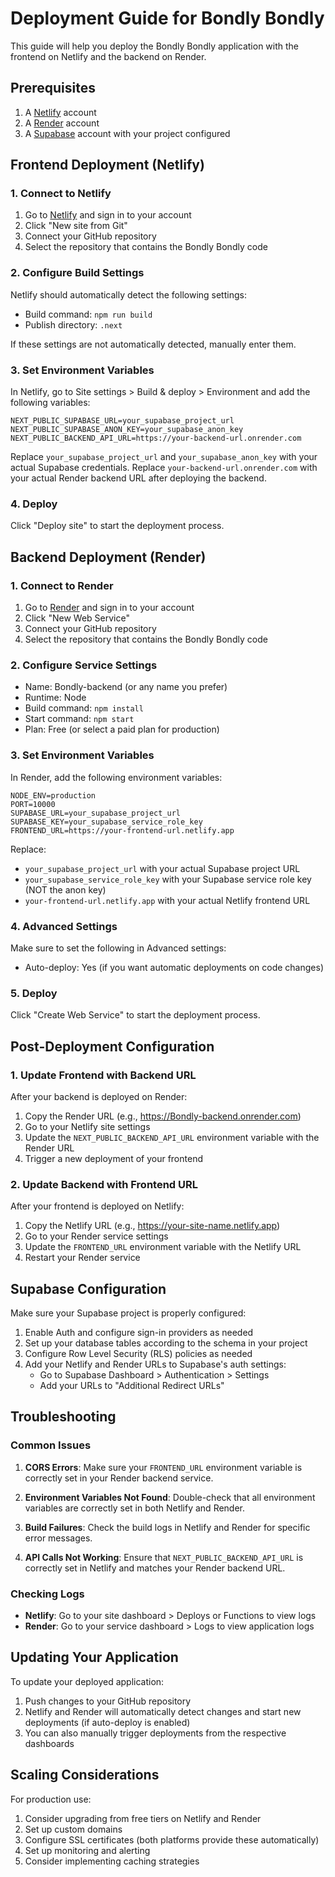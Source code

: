 # Deployment Guide for Bondly Bondly

This guide will help you deploy the Bondly Bondly application with the frontend on Netlify and the backend on Render.

## Prerequisites

1. A [Netlify](https://netlify.com/) account
2. A [Render](https://render.com/) account
3. A [Supabase](https://supabase.com/) account with your project configured

## Frontend Deployment (Netlify)

### 1. Connect to Netlify

1. Go to [Netlify](https://app.netlify.com/) and sign in to your account
2. Click "New site from Git"
3. Connect your GitHub repository
4. Select the repository that contains the Bondly Bondly code

### 2. Configure Build Settings

Netlify should automatically detect the following settings:
- Build command: `npm run build`
- Publish directory: `.next`

If these settings are not automatically detected, manually enter them.

### 3. Set Environment Variables

In Netlify, go to Site settings > Build & deploy > Environment and add the following variables:

```
NEXT_PUBLIC_SUPABASE_URL=your_supabase_project_url
NEXT_PUBLIC_SUPABASE_ANON_KEY=your_supabase_anon_key
NEXT_PUBLIC_BACKEND_API_URL=https://your-backend-url.onrender.com
```

Replace `your_supabase_project_url` and `your_supabase_anon_key` with your actual Supabase credentials.
Replace `your-backend-url.onrender.com` with your actual Render backend URL after deploying the backend.

### 4. Deploy

Click "Deploy site" to start the deployment process.

## Backend Deployment (Render)

### 1. Connect to Render

1. Go to [Render](https://dashboard.render.com/) and sign in to your account
2. Click "New Web Service"
3. Connect your GitHub repository
4. Select the repository that contains the Bondly Bondly code

### 2. Configure Service Settings

- Name: Bondly-backend (or any name you prefer)
- Runtime: Node
- Build command: `npm install`
- Start command: `npm start`
- Plan: Free (or select a paid plan for production)

### 3. Set Environment Variables

In Render, add the following environment variables:

```
NODE_ENV=production
PORT=10000
SUPABASE_URL=your_supabase_project_url
SUPABASE_KEY=your_supabase_service_role_key
FRONTEND_URL=https://your-frontend-url.netlify.app
```

Replace:
- `your_supabase_project_url` with your actual Supabase project URL
- `your_supabase_service_role_key` with your Supabase service role key (NOT the anon key)
- `your-frontend-url.netlify.app` with your actual Netlify frontend URL

### 4. Advanced Settings

Make sure to set the following in Advanced settings:
- Auto-deploy: Yes (if you want automatic deployments on code changes)

### 5. Deploy

Click "Create Web Service" to start the deployment process.

## Post-Deployment Configuration

### 1. Update Frontend with Backend URL

After your backend is deployed on Render:

1. Copy the Render URL (e.g., https://Bondly-backend.onrender.com)
2. Go to your Netlify site settings
3. Update the `NEXT_PUBLIC_BACKEND_API_URL` environment variable with the Render URL
4. Trigger a new deployment of your frontend

### 2. Update Backend with Frontend URL

After your frontend is deployed on Netlify:

1. Copy the Netlify URL (e.g., https://your-site-name.netlify.app)
2. Go to your Render service settings
3. Update the `FRONTEND_URL` environment variable with the Netlify URL
4. Restart your Render service

## Supabase Configuration

Make sure your Supabase project is properly configured:

1. Enable Auth and configure sign-in providers as needed
2. Set up your database tables according to the schema in your project
3. Configure Row Level Security (RLS) policies as needed
4. Add your Netlify and Render URLs to Supabase's auth settings:
   - Go to Supabase Dashboard > Authentication > Settings
   - Add your URLs to "Additional Redirect URLs"

## Troubleshooting

### Common Issues

1. **CORS Errors**: Make sure your `FRONTEND_URL` environment variable is correctly set in your Render backend service.

2. **Environment Variables Not Found**: Double-check that all environment variables are correctly set in both Netlify and Render.

3. **Build Failures**: Check the build logs in Netlify and Render for specific error messages.

4. **API Calls Not Working**: Ensure that `NEXT_PUBLIC_BACKEND_API_URL` is correctly set in Netlify and matches your Render backend URL.

### Checking Logs

- **Netlify**: Go to your site dashboard > Deploys or Functions to view logs
- **Render**: Go to your service dashboard > Logs to view application logs

## Updating Your Application

To update your deployed application:

1. Push changes to your GitHub repository
2. Netlify and Render will automatically detect changes and start new deployments (if auto-deploy is enabled)
3. You can also manually trigger deployments from the respective dashboards

## Scaling Considerations

For production use:

1. Consider upgrading from free tiers on Netlify and Render
2. Set up custom domains
3. Configure SSL certificates (both platforms provide these automatically)
4. Set up monitoring and alerting
5. Consider implementing caching strategies